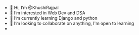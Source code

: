 - 👋 Hi, I’m @KhushiRajpal
- 👀 I’m interested in Web Dev and DSA
- 🌱 I’m currently learning Django and python
- 💞️ I’m looking to collaborate on anything, I'm open to learning 
- 

<!---
KhushiRajpal/KhushiRajpal is a ✨ special ✨ repository because its `README.md` (this file) appears on your GitHub profile.
You can click the Preview link to take a look at your changes.
--->

